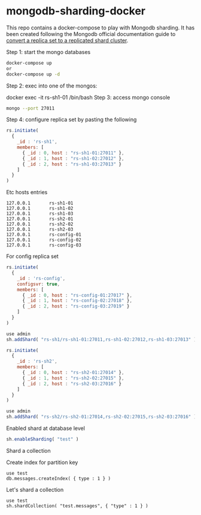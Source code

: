 # mongodb-sharding-docker

This repo contains a docker-compose to play with Mongodb sharding. It has been created following the Mongodb official documentation guide to [convert a replica set to a replicated shard cluster](https://docs.mongodb.com/manual/tutorial/convert-replica-set-to-replicated-shard-cluster/). 

Step 1: start the mongo databases

```sh
docker-compose up
or
docker-compose up -d
```

Step 2: exec into one of the mongos:

docker exec -it rs-sh1-01 /bin/bash
Step 3: access mongo console

```sh
mongo --port 27011
```

Step 4: configure replica set by pasting the following

```javascript
rs.initiate(
  {
    _id : 'rs-sh1',
    members: [
      { _id : 0, host : "rs-sh1-01:27011" },
      { _id : 1, host : "rs-sh1-02:27012" },
      { _id : 2, host : "rs-sh1-03:27013" }
    ]
  }
)
```

Etc hosts entries
```
127.0.0.1       rs-sh1-01
127.0.0.1       rs-sh1-02
127.0.0.1       rs-sh1-03
127.0.0.1       rs-sh2-01
127.0.0.1       rs-sh2-02
127.0.0.1       rs-sh2-03
127.0.0.1       rs-config-01
127.0.0.1       rs-config-02
127.0.0.1       rs-config-03
```





For config replica set

```javascript
rs.initiate(
  {
    _id : 'rs-config',
    configsvr: true,
    members: [
      { _id : 0, host : "rs-config-01:27017" },
      { _id : 1, host : "rs-config-02:27018" },
      { _id : 2, host : "rs-config-03:27019" }
    ]
  }
)
```

```javascript
use admin
sh.addShard( "rs-sh1/rs-sh1-01:27011,rs-sh1-02:27012,rs-sh1-03:27013" )
```

```javascript
rs.initiate(
  {
    _id : 'rs-sh2',
    members: [
      { _id : 0, host : "rs-sh2-01:27014" },
      { _id : 1, host : "rs-sh2-02:27015" },
      { _id : 2, host : "rs-sh2-03:27016" }
    ]
  }
)
```


```javascript
use admin
sh.addShard( "rs-sh2/rs-sh2-01:27014,rs-sh2-02:27015,rs-sh2-03:27016" )
```

Enabled shard at database level

```javascript
sh.enableSharding( "test" )
```

Shard a collection

Create index for partition key

```
use test
db.messages.createIndex( { type : 1 } )
```

Let's shard a collection
```
use test
sh.shardCollection( "test.messages", { "type" : 1 } )
```
